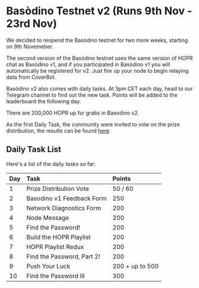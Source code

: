 # Basòdino Testnet v2 \(Runs 9th Nov - 23rd Nov\)

We decided to reopend the Basòdino testnet for two more weeks, starting on 9th Novemeber.

The second version of the Basòdino testnet uses the same version of HOPR chat as Basòdino v1, and if you participated in Basòdino v1 you will automatically be registered for v2. Just fire up your node to begin relaying data from CoverBot.

Basòdino v2 also comes with daily tasks. At 3pm CET each day, head to our Telegram channel to find out the new task. Points will be added to the leaderboard the following day.

There are 200,000 HOPR up for grabs in Basodino v2.

As the first Daily Task, the community were invited to vote on the prize distribution, the results can be found [here](https://medium.com/hoprnet/bas%C3%B2dino-v2-prize-distribution-vote-results-f8b28305caa8).

## Daily Task List

Here's a list of the daily tasks so far:

| Day | Task                       | Points          |
| :-- | :------------------------- | :-------------- |
| 1   | Prize Distribution Vote    | 50 / 60         |
| 2   | Basodino v1 Feedback Form  | 250             |
| 3   | Network Diagnostics Form   | 200             |
| 4   | Node Message               | 200             |
| 5   | Find the Password!         | 200             |
| 6   | Build the HOPR Playlist    | 200             |
| 7   | HOPR Playlist Redux        | 200             |
| 8   | Find the Password, Part 2! | 200             |
| 9   | Push Your Luck             | 200 + up to 500 |
| 10  | Find the Password III      | 300             |
